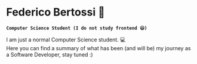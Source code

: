 # Federico Bertossi 🚀

**`Computer Science Student (I do not study frontend 😃)`**

I am just a normal Computer Science student. 💻 </br>
Here you can find a summary of what has been (and will be) my journey as a Software Developer, stay tuned :)

<p align="left">
  
</p>
